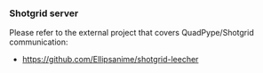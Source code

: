 
### Shotgrid server

Please refer to the external project that covers QuadPype/Shotgrid communication:
  - https://github.com/Ellipsanime/shotgrid-leecher

